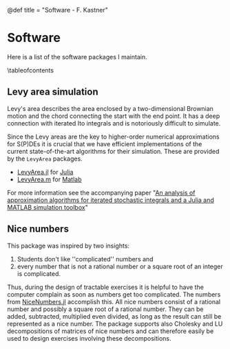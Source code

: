 @def title = "Software - F. Kastner"

# Software

Here is a list of the software packages I maintain.

\tableofcontents

## Levy area simulation
Levy's area describes the area enclosed by a two-dimensional Brownian motion and the chord
connecting the start with the end point. It has a deep connection with iterated Ito integrals and
is notoriously difficult to simulate.

Since the Levy areas are the key to higher-order numerical approximations for S(P)DEs it is crucial
that we have efficient implementations of the current state-of-the-art algorithms for their
simulation. These are provided by the `LevyArea` packages.

- [LevyArea.jl](https://github.com/stochastics-uni-luebeck/LevyArea.jl) for [Julia](https://julialang.org/)
- [LevyArea.m](https://github.com/stochastics-uni-luebeck/LevyArea.m) for [Matlab](https://www.mathworks.com/products/matlab.html)

For more information see the accompanying paper "[An analysis of approximation algorithms for iterated stochastic integrals and a Julia and MATLAB simulation toolbox](https://link.springer.com/article/10.1007/s11075-022-01401-z)"

## Nice numbers
This package was inspired by two insights:

1. Students don't like ''complicated'' numbers and
2. every number that is not a rational number or a square root of an integer is complicated.

Thus, during the design of tractable exercises it is helpful to have the computer complain as soon as numbers get too complicated.
The numbers from [NiceNumbers.jl](https://github.com/fkastner/NiceNumbers.jl) accomplish this. All nice numbers consist of
a rational number and possibly a square root of a rational number. They can be added, subtracted, multiplied even divided, as long
as the result can still be represented as a nice number. The package supports also Cholesky and LU decompositions of matrices of
nice numbers and can therefore easily be used to design exercises involving these decompositions.
